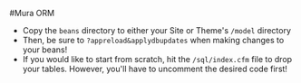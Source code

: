 #Mura ORM

* Copy the `beans` directory to either your Site or Theme's `/model` directory
* Then, be sure to `?appreload&applydbupdates` when making changes to your beans!
* If you would like to start from scratch, hit the `/sql/index.cfm` file to drop your tables. However, you'll have to uncomment the desired code first!
